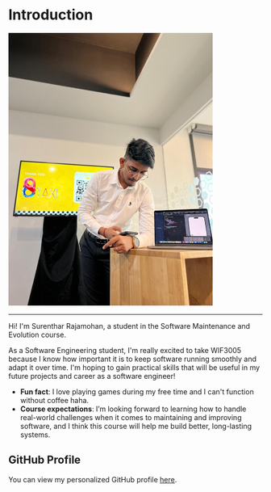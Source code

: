 # Introduction
<img src="SurentharRajamohan.jpg" alt="My Picture" height="540" width="405" />

<hr>
Hi! I'm Surenthar Rajamohan, a student in the Software Maintenance
and Evolution course.

As a Software Engineering student, I'm really excited to take WIF3005 because I know how important it is to keep software running smoothly and adapt it over time. I'm hoping to gain practical skills that will be useful in my future projects and career as a software engineer!

- **Fun fact**: I love playing games during my free time and I can't function without coffee haha.
- **Course expectations**: I’m looking forward to learning how to handle real-world challenges when it comes to maintaining and improving software, and I think this course will help me build better, long-lasting systems.

## GitHub Profile
You can view my personalized GitHub profile
[here](https://github.com/SurentharRajamohan).


